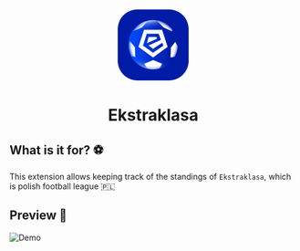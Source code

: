 <div align="center">
  <img src="./assets/ekstraklasa-logo.png" height="128">
  <h1>Ekstraklasa</h1>
</div>

## What is it for? :soccer:

This extension allows keeping track of the standings of `Ekstraklasa`, which is polish football league :poland:

## Preview :rocket:

![Demo](./metadata/demo-screenshot.png)
